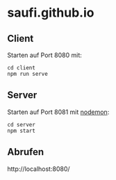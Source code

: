 # saufi.github.io

## Client
Starten auf Port 8080 mit:
```
cd client
npm run serve
```

## Server 
Starten auf Port 8081 mit [nodemon](https://nodemon.io/):
```
cd server
npm start
```

## Abrufen
http://localhost:8080/
